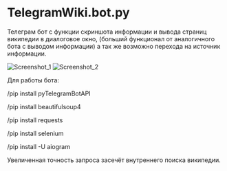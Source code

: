 # TelegramWiki.bot.py
Телеграм бот с функции скриншота информации и вывода страниц википедии в диалоговое окно, (больший функционал от аналогичного бота с выводом информации) а так же возможно перехода на источник информации. 

![Screenshot_1](https://user-images.githubusercontent.com/124584927/220329927-1977a159-2b9c-4621-8f0b-e2bf3f537a48.png)
![Screenshot_2](https://user-images.githubusercontent.com/124584927/220329933-eb038c0c-ebc5-451a-a442-5bba37874786.png)


Для работы бота:

/pip install pyTelegramBotAPI

/pip install beautifulsoup4

/pip install requests

/pip install selenium

/pip install -U aiogram


Увеличенная точность запроса засечёт внутреннего поиска википедии.
